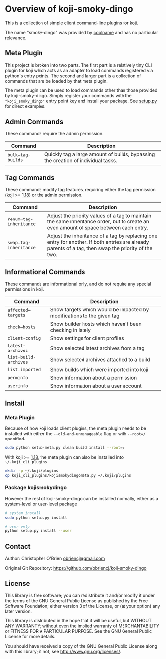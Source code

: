 # Overview of koji-smoky-dingo

This is a collection of simple client command-line plugins for [koji].

[koji]: https://pagure.io/koji

The name "smoky-dingo" was provided by [coolname] and has no particular relevance.

[coolname]: https://pypi.org/project/coolname/


## Meta Plugin

This project is broken into two parts. The first part is a relatively
tiny CLI plugin for koji which acts as an adapter to load commands
registered via python's entry points. The second and larger part is a
collection of commands that are be loaded by that meta plugin.

The meta plugin can be used to load commands other than those provided
by koji-smoky-dingo. Simply register your commands with the
`"koji_smoky_dingo"` entry point key and install your package. See
[setup.py] for direct examples.

[setup.py]: https://github.com/obriencj/koji-smoky-dingo/blob/master/setup.py


## Admin Commands

These commands require the admin permission.

| Command | Description |
|---------|-------------|
|`bulk—tag-builds` |Quickly tag a large amount of builds, bypassing the creation of individual tasks. |


## Tag Commands

These commands modify tag features, requiring either the tag
permission (koji >= [1.18]) or the admin permission.

| Command | Description |
|---------|-------------|
|`renum—tag-inheritance` |Adjust the priority values of a tag to maintain the same inheritance order, but to create an even amount of space between each entry. |
|`swap—tag-inheritance` |Adjust the inheritance of a tag by replacing one entry for another. If both entries are already parents of a tag, then swap the priority of the two. |


## Informational Commands

These commands are informational only, and do not require any special
permissions in koji.

| Command | Description |
|---------|-------------|
|`affected—targets` |Show targets which would be impacted by modifications to the given tag |
|`check—hosts` |Show builder hosts which haven't been checking in lately |
|`client-config` |Show settings for client profiles |
|`latest-archives` |Show selected latest archives from a tag |
|`list-build-archives` |Show selected archives attached to a build |
|`list—imported` |Show builds which were imported into koji |
|`perminfo` |Show information about a permission |
|`userinfo` |Show information about a user account |


## Install

### Meta Plugin

Because of how koji loads client plugins, the meta plugin needs to be
installed with either the `--old-and-unmanageable` flag or with
`--root=/` specified.

```bash
sudo python setup-meta.py clean build install --root=/
```

With koji >= [1.18], the meta plugin can also be installed into
`~/.koji_cli_plugins`

[1.18]: https://docs.pagure.org/koji/release_notes_1.18/

```bash
mkdir -p ~/.koji/plugins
cp koji_cli_plugins/kojismokydingometa.py ~/.koji/plugins
```

### Package kojismokydingo

However the rest of koji-smoky-dingo can be installed normally, either
as a system-level or user-level package

```bash
# system install
sudo python setup.py install

# user only
python setup.py install --user
```


## Contact

Author: Christopher O'Brien  <obriencj@gmail.com>

Original Git Repository: <https://github.com/obriencj/koji-smoky-dingo>


## License

This library is free software; you can redistribute it and/or modify
it under the terms of the GNU General Public License as published by
the Free Software Foundation; either version 3 of the License, or (at
your option) any later version.

This library is distributed in the hope that it will be useful, but
WITHOUT ANY WARRANTY; without even the implied warranty of
MERCHANTABILITY or FITNESS FOR A PARTICULAR PURPOSE.  See the GNU
General Public License for more details.

You should have received a copy of the GNU General Public License
along with this library; if not, see <http://www.gnu.org/licenses/>.
